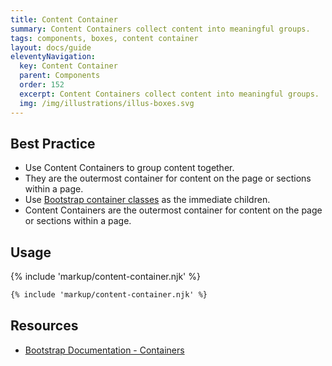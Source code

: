 ```yaml
---
title: Content Container
summary: Content Containers collect content into meaningful groups.
tags: components, boxes, content container
layout: docs/guide
eleventyNavigation:
  key: Content Container
  parent: Components
  order: 152
  excerpt: Content Containers collect content into meaningful groups.
  img: /img/illustrations/illus-boxes.svg
---
```

    
## Best Practice

- Use Content Containers to group content together.
- They are the outermost container for content on the page or sections within a page.
- Use [Bootstrap container classes](/foundation/layout-grid/) as the immediate children.
- Content Containers are the outermost container for content on the page or sections within a page.

## Usage

{% include 'markup/content-container.njk' %}

``` html
{% include 'markup/content-container.njk' %}
```

## Resources
* <a href="https://getbootstrap.com/docs/4.5/layout/overview/#containers" target="_blank">Bootstrap Documentation - Containers</a>
